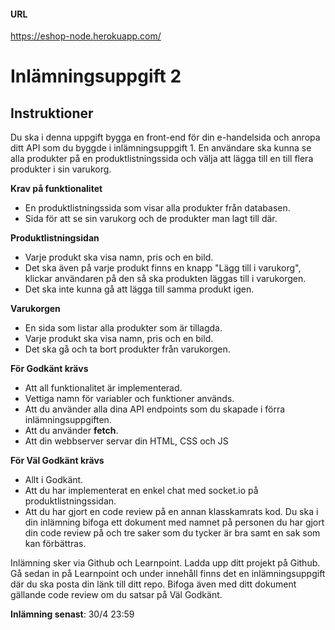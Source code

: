 #### URL
https://eshop-node.herokuapp.com/

# Inlämningsuppgift 2

## Instruktioner

Du ska i denna uppgift bygga en front-end för din e-handelsida och anropa ditt API som du byggde i inlämningsuppgift 1. En användare ska kunna se alla produkter på en produktlistningssida och välja att lägga till en till flera produkter i sin varukorg.

**Krav på funktionalitet**

* En produktlistningssida som visar alla produkter från databasen.
* Sida för att se sin varukorg och de produkter man lagt till där.

**Produktlistningsidan**
* Varje produkt ska visa namn, pris och en bild.
* Det ska även på varje produkt finns en knapp "Lägg till i varukorg", klickar användaren på den så ska produkten läggas till i varukorgen.
* Det ska inte kunna gå att lägga till samma produkt igen.

**Varukorgen**
* En sida som listar alla produkter som är tillagda.
* Varje produkt ska visa namn, pris och en bild.
* Det ska gå och ta bort produkter från varukorgen.

**För Godkänt krävs**
* Att all funktionalitet är implementerad.
* Vettiga namn för variabler och funktioner används.
* Att du använder alla dina API endpoints som du skapade i förra inlämningsuppgiften.
* Att du använder **fetch**.
* Att din webbserver servar din HTML, CSS och JS

**För Väl Godkänt krävs**
* Allt i Godkänt.
* Att du har implementerat en enkel chat med socket.io på produktlistningssidan.
* Att du har gjort en code review på en annan klasskamrats kod. Du ska i din inlämning bifoga ett dokument med namnet på personen du har gjort
din code review på och tre saker som du tycker är bra samt en sak som kan förbättras.

Inlämning sker via Github och Learnpoint. Ladda upp ditt projekt på Github. Gå sedan in på Learnpoint och under innehåll finns det en inlämningsuppgift där du ska posta din länk till ditt repo. Bifoga även med ditt dokument gällande code review om du satsar på Väl Godkänt.

**Inlämning senast**: 30/4 23:59 

